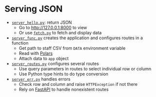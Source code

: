 # Serving JSON

-   [`server_hello.py`](./server_hello.py): return JSON
    -   Go to http://127.0.0.1:8000 to view
    -   Or use [`fetch.py`](./fetch.py) to fetch and display data
-   [`server_func.py`](./server_func.py) creates the application and configures routes in a function
    -   Get path to staff CSV from `DATA` environment variable
    -   Read with [Polars][polars]
    -   Attach data to `app` object
-   [`server_routes.py`](./server_routes.py) configures several routes
    -   Use query parameters in routes to select individual row or column
    -   Use Python type hints to do type conversion
-   [`server_err.py`](./server_err.py) handles errors
    -   Check row and column and raise `HTTPException` if not there
    -   Rely on [FastAPI][fastapi] to handle nonexistent routes

[fastapi]: https://fastapi.tiangolo.com/
[polars]: https://pola.rs/
